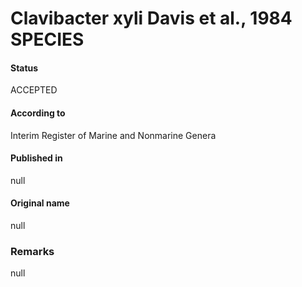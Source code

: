 # Clavibacter xyli Davis et al., 1984 SPECIES

#### Status
ACCEPTED

#### According to
Interim Register of Marine and Nonmarine Genera

#### Published in
null

#### Original name
null

### Remarks
null